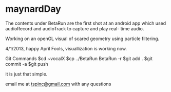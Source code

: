 maynardDay
==========

The contents under BetaRun are the first shot at an android app
which used audioRecord and audioTrack to capture and play real-
time audio. 

Working on an openGL visual of scared geometry using particle 
filtering. 

4/1/2013, happy April Fools, visuallization is working now. 

Git Commands
  $cd ~vocalX
  $cp ../BetaRun BetaRun -r
  $git add .
  $git commit -a
  $git push

  it is just that simple.


email me at tspinc@gmail.com with any questions
